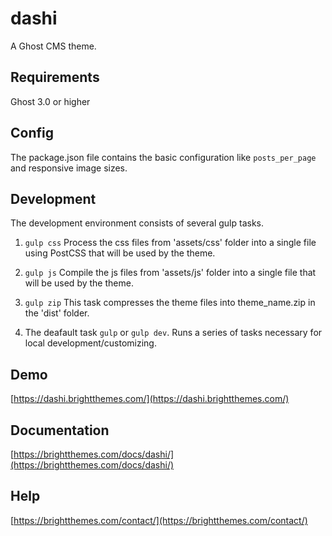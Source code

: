 # dashi

A Ghost CMS theme.

## Requirements

Ghost 3.0 or higher

## Config

The package.json file contains the basic configuration like `posts_per_page` 
and responsive image sizes.

## Development

The development environment consists of several gulp tasks.
1. `gulp css`
Process the css files from 'assets/css' folder into a single file using PostCSS 
that will be used by the theme.

2. `gulp js`
Compile the js files from 'assets/js' folder into a single file that will 
be used by the theme.

3. `gulp zip`
This task compresses the theme files into theme_name.zip in the 'dist' folder.

4. The deafault task `gulp` or `gulp dev`.
Runs a series of tasks necessary for local development/customizing.

## Demo

[https://dashi.brightthemes.com/](https://dashi.brightthemes.com/)

## Documentation

[https://brightthemes.com/docs/dashi/](https://brightthemes.com/docs/dashi/)

## Help

[https://brightthemes.com/contact/](https://brightthemes.com/contact/)
